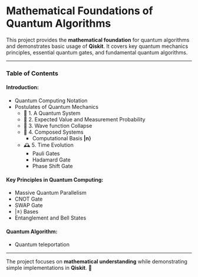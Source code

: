 # Mathematical Foundations of Quantum Algorithms  

This project provides the **mathematical foundation** for quantum algorithms and demonstrates basic usage of **Qiskit**. It covers key quantum mechanics principles, essential quantum gates, and fundamental quantum algorithms.  
***
### Table of Contents

#### Introduction:
- Quantum Computing Notation
- Postulates of Quantum Mechanics
    - 📜 1. A Quantum System  
    - 🔎 2. Expected Value and Measurement Probability  
    - 🌊 3. Wave function Collapse
    - 🔗 4. Composed Systems  
        - Computational Basis $\mathbf{|n\rangle}$
    - 🕰️ 5. Time Evolution
        - Pauli Gates
        - Hadamard Gate
        - Phase Shift Gate
#### Key Principles in Quantum Computing:
- Massive Quantum Parallelism
- CNOT Gate
- SWAP Gate
- $|\pm\rangle$ Bases
- Entanglement and Bell States

#### Quantum Algorithm:
- Quantum teleportation 
***
The project focuses on **mathematical understanding** while demonstrating simple implementations in **Qiskit**. 🚀  